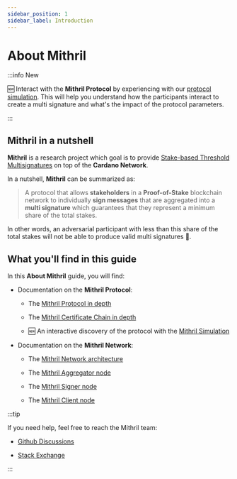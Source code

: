 ```yaml
---
sidebar_position: 1
sidebar_label: Introduction
---
```


# About Mithril

:::info New

:new: Interact with the **Mithril Protocol** by experiencing with our [protocol simulation](./mithril-protocol/simulation.md). This will help you understand how the participants interact to create a multi signature and what's the impact of the protocol parameters.

:::

## Mithril in a nutshell

**Mithril** is a research project which goal is to provide [Stake-based Threshold Multisignatures](https://iohk.io/en/research/library/papers/mithrilstake-based-threshold-multisignatures/) on top of the **Cardano Network**.

In a nutshell, **Mithril** can be summarized as:

> A protocol that allows **stakeholders** in a **Proof-of-Stake** blockchain network to individually **sign messages** that are aggregated into a **multi signature** which guarantees that they represent a minimum share of the total stakes.

In other words, an adversarial participant with less than this share of the total stakes will not be able to produce valid multi signatures :closed_lock_with_key:.

## What you'll find in this guide

In this **About Mithril** guide, you will find:

* Documentation on the **Mithril Protocol**:

  * The [Mithril Protocol in depth](./mithril-protocol/protocol.md)

  * The [Mithril Certificate Chain in depth](./mithril-protocol/certificates.md)

  * :new: An interactive discovery of the protocol with the [Mithril Simulation](./mithril-protocol/simulation.md)

* Documentation on the **Mithril Network**:

  * The [Mithril Network architecture](./mithril-network/architecture.md)

  * The [Mithril Aggregator node](./mithril-network/aggregator.md)

  * The [Mithril Signer node](./mithril-network/signer.md)

  * The [Mithril Client node](./mithril-network/client.md)

:::tip

If you need help, feel free to reach the Mithril team:

* [Github Discussions](https://github.com/input-output-hk/mithril/discussions)

* [Stack Exchange](https://cardano.stackexchange.com/questions/tagged/mithril)

:::
